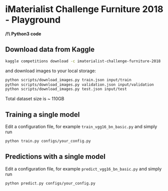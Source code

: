 # iMaterialist Challenge Furniture 2018 - Playground 

**/!\ Python3 code**
 
## Download data from Kaggle

```bash
kaggle competitions download -c imaterialist-challenge-furniture-2018
```
and download images to your local storage:
```bash
python scripts/download_images.py train.json input/train
python scripts/download_images.py validation.json input/validation
python scripts/download_images.py test.json input/test
```
Total dataset size is ~ 110GB


## Training a single model

Edit a configuration file, for example `train_vgg16_bn_basic.py` and simply run
```bash
python train.py configs/your_config.py
```

## Predictions with a single model

Edit a configuration file, for example `predict_vgg16_bn_basic.py` and simply run
```bash
python predict.py configs/your_config.py
```

 




